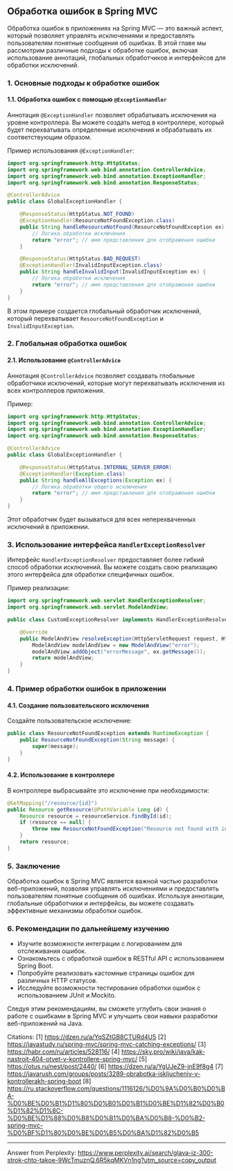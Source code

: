 ## Обработка ошибок в Spring MVC

Обработка ошибок в приложениях на Spring MVC — это важный аспект, который позволяет управлять исключениями и предоставлять пользователям понятные сообщения об ошибках. В этой главе мы рассмотрим различные подходы к обработке ошибок, включая использование аннотаций, глобальных обработчиков и интерфейсов для обработки исключений.

### 1. Основные подходы к обработке ошибок

#### 1.1. Обработка ошибок с помощью `@ExceptionHandler`

Аннотация `@ExceptionHandler` позволяет обрабатывать исключения на уровне контроллера. Вы можете создать метод в контроллере, который будет перехватывать определенные исключения и обрабатывать их соответствующим образом.

Пример использования `@ExceptionHandler`:

```java
import org.springframework.http.HttpStatus;
import org.springframework.web.bind.annotation.ControllerAdvice;
import org.springframework.web.bind.annotation.ExceptionHandler;
import org.springframework.web.bind.annotation.ResponseStatus;

@ControllerAdvice
public class GlobalExceptionHandler {

    @ResponseStatus(HttpStatus.NOT_FOUND)
    @ExceptionHandler(ResourceNotFoundException.class)
    public String handleResourceNotFound(ResourceNotFoundException ex) {
        // Логика обработки исключения
        return "error"; // имя представления для отображения ошибки
    }

    @ResponseStatus(HttpStatus.BAD_REQUEST)
    @ExceptionHandler(InvalidInputException.class)
    public String handleInvalidInput(InvalidInputException ex) {
        // Логика обработки исключения
        return "error"; // имя представления для отображения ошибки
    }
}
```

В этом примере создается глобальный обработчик исключений, который перехватывает `ResourceNotFoundException` и `InvalidInputException`.

### 2. Глобальная обработка ошибок

#### 2.1. Использование `@ControllerAdvice`

Аннотация `@ControllerAdvice` позволяет создавать глобальные обработчики исключений, которые могут перехватывать исключения из всех контроллеров приложения.

Пример:

```java
import org.springframework.http.HttpStatus;
import org.springframework.web.bind.annotation.ControllerAdvice;
import org.springframework.web.bind.annotation.ExceptionHandler;
import org.springframework.web.bind.annotation.ResponseStatus;

@ControllerAdvice
public class GlobalExceptionHandler {

    @ResponseStatus(HttpStatus.INTERNAL_SERVER_ERROR)
    @ExceptionHandler(Exception.class)
    public String handleAllExceptions(Exception ex) {
        // Логика обработки общего исключения
        return "error"; // имя представления для отображения ошибки
    }
}
```

Этот обработчик будет вызываться для всех неперехваченных исключений в приложении.

### 3. Использование интерфейса `HandlerExceptionResolver`

Интерфейс `HandlerExceptionResolver` предоставляет более гибкий способ обработки исключений. Вы можете создать свою реализацию этого интерфейса для обработки специфичных ошибок.

Пример реализации:

```java
import org.springframework.web.servlet.HandlerExceptionResolver;
import org.springframework.web.servlet.ModelAndView;

public class CustomExceptionResolver implements HandlerExceptionResolver {

    @Override
    public ModelAndView resolveException(HttpServletRequest request, HttpServletResponse response, Object handler, Exception ex) {
        ModelAndView modelAndView = new ModelAndView("error");
        modelAndView.addObject("errorMessage", ex.getMessage());
        return modelAndView;
    }
}
```

### 4. Пример обработки ошибок в приложении

#### 4.1. Создание пользовательского исключения

Создайте пользовательское исключение:

```java
public class ResourceNotFoundException extends RuntimeException {
    public ResourceNotFoundException(String message) {
        super(message);
    }
}
```

#### 4.2. Использование в контроллере

В контроллере выбрасывайте это исключение при необходимости:

```java
@GetMapping("/resource/{id}")
public Resource getResource(@PathVariable Long id) {
    Resource resource = resourceService.findById(id);
    if (resource == null) {
        throw new ResourceNotFoundException("Resource not found with id: " + id);
    }
    return resource;
}
```

### 5. Заключение

Обработка ошибок в Spring MVC является важной частью разработки веб-приложений, позволяя управлять исключениями и предоставлять пользователям понятные сообщения об ошибках. Используя аннотации, глобальные обработчики и интерфейсы, вы можете создавать эффективные механизмы обработки ошибок.

### 6. Рекомендации по дальнейшему изучению

- Изучите возможности интеграции с логированием для отслеживания ошибок.
- Ознакомьтесь с обработкой ошибок в RESTful API с использованием Spring Boot.
- Попробуйте реализовать кастомные страницы ошибок для различных HTTP статусов.
- Исследуйте возможности тестирования обработки ошибок с использованием JUnit и Mockito.

Следуя этим рекомендациям, вы сможете углубить свои знания о работе с ошибками в Spring MVC и улучшить свои навыки разработки веб-приложений на Java.

Citations:
[1] https://dzen.ru/a/YqSZtGB8CTURd4U5
[2] https://javastudy.ru/spring-mvc/spring-mvc-catching-exceptions/
[3] https://habr.com/ru/articles/528116/
[4] https://sky.pro/wiki/java/kak-nastroit-404-otvet-v-kontrollere-spring-mvc/
[5] https://otus.ru/nest/post/2440/
[6] https://dzen.ru/a/YgUJeZ9-jnE9f8g4
[7] https://javarush.com/groups/posts/3289-obrabotka-iskljucheniy-v-kontrollerakh-spring-boot
[8] https://ru.stackoverflow.com/questions/1116126/%D0%9A%D0%B0%D0%BA-%D0%BE%D0%B1%D1%80%D0%B0%D0%B1%D0%BE%D1%82%D0%B0%D1%82%D1%8C-%D0%BE%D1%88%D0%B8%D0%B1%D0%BA%D0%B8-%D0%B2-spring-mvc-%D0%BF%D1%80%D0%BE%D0%B5%D0%BA%D1%82%D0%B5

---
Answer from Perplexity: https://www.perplexity.ai/search/glava-iz-300-strok-chto-takoe-9WcTmuznQ.6R5kqMKVn1ng?utm_source=copy_output
